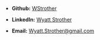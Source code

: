 * **Github:** [WStrother](https://github.com/wstrother)

* **LinkedIn:** [Wyatt Strother](https://www.linkedin.com/in/wyatt-strother-754016144/)

* **Email:** [Wyatt.Strother@gmail.com](mailto:wyatt.strother@gmail.com)
